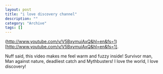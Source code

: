 ```yaml
--- 
layout: post 
title: "i love discovery channel"
description: ""
category: "Archive"
tags: []
---  
```

(http://www.youtube.com/v/V5BxymuiAxQ&hl=en&fs=1)[http://www.youtube.com/v/V5BxymuiAxQ&hl=en&fs=1].

Nuff said, this video makes me feel warm and fuzzy inside! Survivor man, Man against nature, deadliest catch and Mythbusters! I love the world, I love discovery!